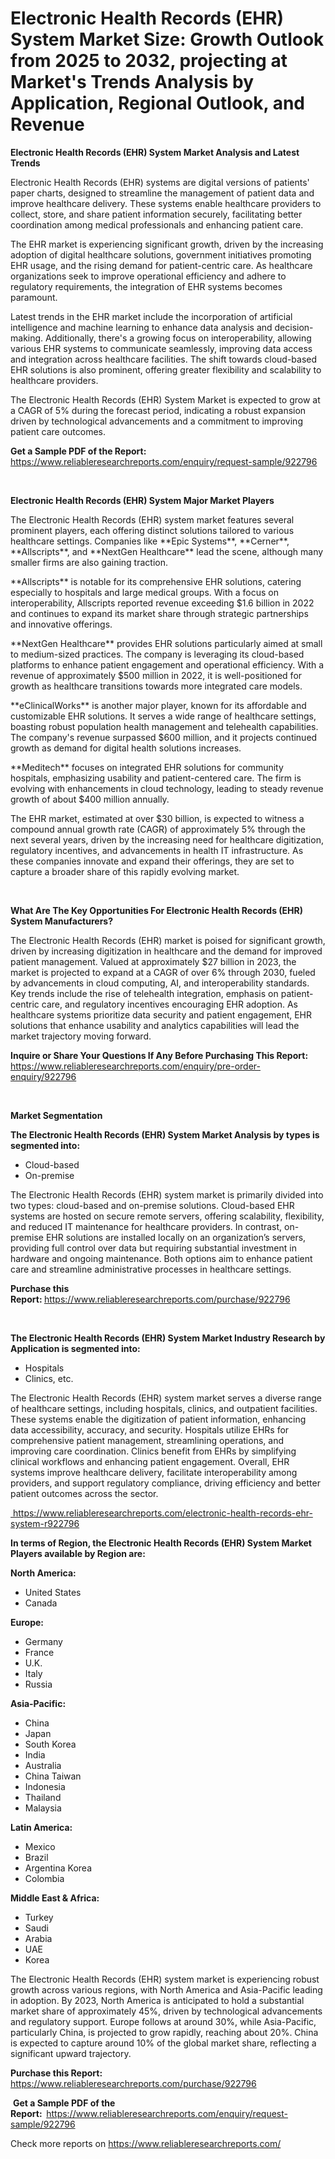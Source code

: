 <p><h1>Electronic Health Records (EHR) System Market Size: Growth Outlook from 2025 to 2032, projecting at Market's Trends Analysis by Application, Regional Outlook, and Revenue</h1></p><p><strong>Electronic Health Records (EHR) System Market Analysis and Latest Trends</strong></p>
<p><p>Electronic Health Records (EHR) systems are digital versions of patients' paper charts, designed to streamline the management of patient data and improve healthcare delivery. These systems enable healthcare providers to collect, store, and share patient information securely, facilitating better coordination among medical professionals and enhancing patient care.</p><p>The EHR market is experiencing significant growth, driven by the increasing adoption of digital healthcare solutions, government initiatives promoting EHR usage, and the rising demand for patient-centric care. As healthcare organizations seek to improve operational efficiency and adhere to regulatory requirements, the integration of EHR systems becomes paramount.</p><p>Latest trends in the EHR market include the incorporation of artificial intelligence and machine learning to enhance data analysis and decision-making. Additionally, there's a growing focus on interoperability, allowing various EHR systems to communicate seamlessly, improving data access and integration across healthcare facilities. The shift towards cloud-based EHR solutions is also prominent, offering greater flexibility and scalability to healthcare providers.</p><p>The Electronic Health Records (EHR) System Market is expected to grow at a CAGR of 5% during the forecast period, indicating a robust expansion driven by technological advancements and a commitment to improving patient care outcomes.</p></p>
<p><strong>Get a Sample PDF of the Report:&nbsp;</strong> <a href="https://www.reliableresearchreports.com/enquiry/request-sample/922796?utm_campaign=3319&utm_medium=2&utm_source=Github&utm_content=ia&utm_term=11032025&utm_id=electronic-health-records-ehr-system">https://www.reliableresearchreports.com/enquiry/request-sample/922796</a></p>
<p>&nbsp;</p>
<p><strong>Electronic Health Records (EHR) System Major Market Players</strong></p>
<p><p>The Electronic Health Records (EHR) system market features several prominent players, each offering distinct solutions tailored to various healthcare settings. Companies like **Epic Systems**, **Cerner**, **Allscripts**, and **NextGen Healthcare** lead the scene, although many smaller firms are also gaining traction. </p><p>**Allscripts** is notable for its comprehensive EHR solutions, catering especially to hospitals and large medical groups. With a focus on interoperability, Allscripts reported revenue exceeding $1.6 billion in 2022 and continues to expand its market share through strategic partnerships and innovative offerings. </p><p>**NextGen Healthcare** provides EHR solutions particularly aimed at small to medium-sized practices. The company is leveraging its cloud-based platforms to enhance patient engagement and operational efficiency. With a revenue of approximately $500 million in 2022, it is well-positioned for growth as healthcare transitions towards more integrated care models.</p><p>**eClinicalWorks** is another major player, known for its affordable and customizable EHR solutions. It serves a wide range of healthcare settings, boasting robust population health management and telehealth capabilities. The company's revenue surpassed $600 million, and it projects continued growth as demand for digital health solutions increases.</p><p>**Meditech** focuses on integrated EHR solutions for community hospitals, emphasizing usability and patient-centered care. The firm is evolving with enhancements in cloud technology, leading to steady revenue growth of about $400 million annually.</p><p>The EHR market, estimated at over $30 billion, is expected to witness a compound annual growth rate (CAGR) of approximately 5% through the next several years, driven by the increasing need for healthcare digitization, regulatory incentives, and advancements in health IT infrastructure. As these companies innovate and expand their offerings, they are set to capture a broader share of this rapidly evolving market.</p></p>
<p>&nbsp;</p>
<p><strong>What Are The Key Opportunities For Electronic Health Records (EHR) System Manufacturers?</strong></p>
<p><p>The Electronic Health Records (EHR) market is poised for significant growth, driven by increasing digitization in healthcare and the demand for improved patient management. Valued at approximately $27 billion in 2023, the market is projected to expand at a CAGR of over 6% through 2030, fueled by advancements in cloud computing, AI, and interoperability standards. Key trends include the rise of telehealth integration, emphasis on patient-centric care, and regulatory incentives encouraging EHR adoption. As healthcare systems prioritize data security and patient engagement, EHR solutions that enhance usability and analytics capabilities will lead the market trajectory moving forward.</p></p>
<p><strong>Inquire or Share Your Questions If Any Before Purchasing This Report:</strong> <a href="https://www.reliableresearchreports.com/enquiry/pre-order-enquiry/922796?utm_campaign=3319&utm_medium=2&utm_source=Github&utm_content=ia&utm_term=11032025&utm_id=electronic-health-records-ehr-system">https://www.reliableresearchreports.com/enquiry/pre-order-enquiry/922796</a></p>
<p>&nbsp;</p>
<p><strong>Market Segmentation</strong></p>
<p><strong>The Electronic Health Records (EHR) System Market Analysis by types is segmented into:</strong></p>
<p><ul><li>Cloud-based</li><li>On-premise</li></ul></p>
<p><p>The Electronic Health Records (EHR) system market is primarily divided into two types: cloud-based and on-premise solutions. Cloud-based EHR systems are hosted on secure remote servers, offering scalability, flexibility, and reduced IT maintenance for healthcare providers. In contrast, on-premise EHR solutions are installed locally on an organization’s servers, providing full control over data but requiring substantial investment in hardware and ongoing maintenance. Both options aim to enhance patient care and streamline administrative processes in healthcare settings.</p></p>
<p><strong>Purchase this Report:&nbsp;</strong><a href="https://www.reliableresearchreports.com/purchase/922796?utm_campaign=3319&utm_medium=2&utm_source=Github&utm_content=ia&utm_term=11032025&utm_id=electronic-health-records-ehr-system">https://www.reliableresearchreports.com/purchase/922796</a></p>
<p>&nbsp;</p>
<p><strong>The Electronic Health Records (EHR) System Market Industry Research by Application is segmented into:</strong></p>
<p><ul><li>Hospitals</li><li>Clinics, etc.</li></ul></p>
<p><p>The Electronic Health Records (EHR) system market serves a diverse range of healthcare settings, including hospitals, clinics, and outpatient facilities. These systems enable the digitization of patient information, enhancing data accessibility, accuracy, and security. Hospitals utilize EHRs for comprehensive patient management, streamlining operations, and improving care coordination. Clinics benefit from EHRs by simplifying clinical workflows and enhancing patient engagement. Overall, EHR systems improve healthcare delivery, facilitate interoperability among providers, and support regulatory compliance, driving efficiency and better patient outcomes across the sector.</p></p>
<p><a href="https://www.reliableresearchreports.com/electronic-health-records-ehr-system-r922796?utm_campaign=3319&utm_medium=2&utm_source=Github&utm_content=ia&utm_term=11032025&utm_id=electronic-health-records-ehr-system">&nbsp;https://www.reliableresearchreports.com/electronic-health-records-ehr-system-r922796</a></p>
<p><strong>In terms of Region, the Electronic Health Records (EHR) System Market Players available by Region are:</strong></p>
<p>
    <p> <strong> North America: </strong>
        <ul>
            <li>United States</li>
            <li>Canada</li>
        </ul>
        </p> 
    <p> <strong> Europe: </strong>
        <ul>
            <li>Germany</li>
            <li>France</li>
            <li>U.K.</li>
            <li>Italy</li>
            <li>Russia</li>
        </ul>
        </p> 
    <p> <strong> Asia-Pacific: </strong>
        <ul>
            <li>China</li>
            <li>Japan</li>
            <li>South Korea</li>
            <li>India</li>
            <li>Australia</li>
            <li>China Taiwan</li>
            <li>Indonesia</li>
            <li>Thailand</li>
            <li>Malaysia</li>
        </ul>
        </p> 
    <p> <strong> Latin America: </strong>
        <ul>
            <li>Mexico</li>
            <li>Brazil</li>
            <li>Argentina Korea</li>
            <li>Colombia</li>
        </ul>
        </p> 
    <p> <strong> Middle East & Africa: </strong>
        <ul>
            <li>Turkey</li>
            <li>Saudi</li>
            <li>Arabia</li>
            <li>UAE</li>
            <li>Korea</li>
        </ul>
    </p>
    </p>
<p><p>The Electronic Health Records (EHR) system market is experiencing robust growth across various regions, with North America and Asia-Pacific leading in adoption. By 2023, North America is anticipated to hold a substantial market share of approximately 45%, driven by technological advancements and regulatory support. Europe follows at around 30%, while Asia-Pacific, particularly China, is projected to grow rapidly, reaching about 20%. China is expected to capture around 10% of the global market share, reflecting a significant upward trajectory.</p></p>
<p><strong>Purchase this Report: </strong><a href="https://www.reliableresearchreports.com/purchase/922796?utm_campaign=3319&utm_medium=2&utm_source=Github&utm_content=ia&utm_term=11032025&utm_id=electronic-health-records-ehr-system">https://www.reliableresearchreports.com/purchase/922796</a></p>
<p>&nbsp;<strong>Get a Sample PDF of the Report:&nbsp;&nbsp;</strong><a href="https://www.reliableresearchreports.com/enquiry/request-sample/922796?utm_campaign=3319&utm_medium=2&utm_source=Github&utm_content=ia&utm_term=11032025&utm_id=electronic-health-records-ehr-system">https://www.reliableresearchreports.com/enquiry/request-sample/922796</a></p>
<p><strong></strong></p>
<p>Check more reports on <a href="https://www.reliableresearchreports.com/?utm_campaign=3319&utm_medium=2&utm_source=Github&utm_content=ia&utm_term=11032025&utm_id=electronic-health-records-ehr-system">https://www.reliableresearchreports.com/</a></p>